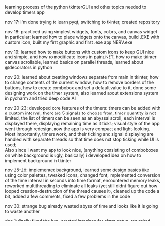 learning process of the python tkinterGUI and other topics needed to develop timers app

nov 17:    I'm done trying to learn pyqt, switching to tkinter, created repository

nov 18:    practiced using simplest widgets, fonts, colors, and canvas widget in particular; 
           learned how to place widgets onto the canvas, build .EXE with custom icon, 
           built my first graphic and first .exe app NERV.exe
        
nov 19:    learned how to make buttons with custom icons to keep GUI nice and simple, 
           and how to modificate icons in paint.NET, how to make tkinter canvas scrollable, 
           learned basics on parallel threads, learned about @decorators in python

nov 20:    learned about creating windows separate from main in tkinter, how to change 
           contents of the current window, how to remove borders of the buttons, how to
           create combobox and set a default value to it, done some designing work on 
           the timer system, also learned about extensions system in pycharm and tried
           deep code AI

nov 20-23: developed core features of the timers: timers can be added with a custom interval, 
           there are 5 signals to choose from, timer quantity is not limited,  the list 
           of timers can be seen as an abyssal scroll, each interval is displayed there,
           displaying remaining time as it ticks; visual style of the app went through
           redesign, now the app is very compact and light-looking. Most importantly,
           timers work, and their ticking and signal displaying are handled with separate
           threads so that time does not stop ticking while UI is used;  
           Also since i want my app to look nice, (anything consisting of comboboxes on 
           white background is ugly, basically) i developed idea on how to implement 
           background in tkinter

nov 25-26: implemented background, learned some design basics like using color palettes, 
           tweaked icons, changed font, implemented conversion of the time interval in
           seconds into time format, encountered memory leaks, reworked multithreading
           to eliminate all leaks (yet still didnt figure out how looped creation-destruction
           of the thread causes it), cleaned up the code a bit, added a few comments, fixed
           a few problems in the code

nov 30:    strange bug already wasted abyss of time and looks like it is going to waste another

dec 1:     finally fixed the bug, created interface for alarm setup, reworked  ~ >50% of code
           while searching for the bug, achieving much shorter, more readable and simple code
           than before

dec 2-3    implemented alarms, timers and alarms can be deleted by user now, implemented sorting
           by filter (well, yeah, tkinter is, um, a bit limited in its capabilities: since there
           is no way to temporarily remove widgets from canvas, proper filtering was impossible
           to implement (well, maybe it was possible with a complete redesign of a program)
           and also i discovered that tkinter does not support operations with taskbar: it can't
           minimize into tray, it can't display anything on taskbar icon and now i can't do
           precisely the additional tasks i planned to do; I also made some funny sound signals
           so that they don't sound utterly generic
